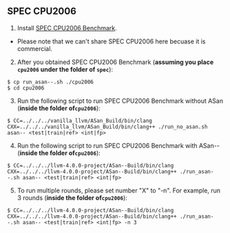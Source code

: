 ## SPEC CPU2006
1. Install [SPEC CPU2006 Benchmark](https://www.spec.org/cpu2006/).
- Please note that we can't share SPEC CPU2006 here becuase it is commercial.
2. After you obtained SPEC CPU2006 Benchmark (**assuming you place `cpu2006` under the folder of `spec`**):
```
$ cp run_asan--.sh ./cpu2006
$ cd cpu2006
```
3. Run the following script to run SPEC CPU2006 Benchmark without ASan (**inside the folder of`cpu2006`**):
```
$ CC=../../../vanilla_llvm/ASan_Build/bin/clang CXX=../../../vanilla_llvm/ASan_Build/bin/clang++ ./run_no_asan.sh asan-- <test|train|ref> <int|fp>
```
4. Run the following script to run SPEC CPU2006 Benchmark with ASan-- (**inside the folder of`cpu2006`**):
```
$ CC=../../../llvm-4.0.0-project/ASan--Build/bin/clang CXX=../../../llvm-4.0.0-project/ASan--Build/bin/clang++ ./run_asan--.sh asan-- <test|train|ref> <int|fp>
```
5. To run multiple rounds, please set number "X" to "-n". For example, run 3 rounds (**inside the folder of`cpu2006`**):
```
$ CC=../../../llvm-4.0.0-project/ASan--Build/bin/clang CXX=../../../llvm-4.0.0-project/ASan--Build/bin/clang++ ./run_asan--.sh asan-- <test|train|ref> <int|fp> -n 3
```
